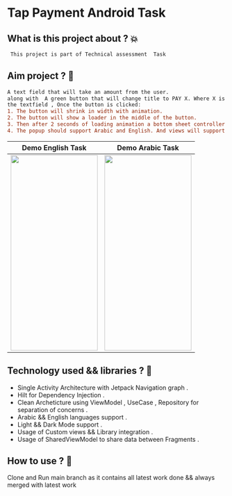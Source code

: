 # Tap Payment Android Task

## What is this project about ? :boom:
```diff
 This project is part of Technical assessment  Task 
```


## Aim project ?  :dizzy:
```diff
A text field that will take an amount from the user.
along with  A green button that will change title to PAY X. Where X is reflecting what the user types in
the textfield , Once the button is clicked:
1. The button will shrink in width with animation.
2. The button will show a loader in the middle of the button.
3. Then after 2 seconds of loading animation a bottom sheet controller will popup slide in
4. The popup should support Arabic and English. And views will support RTL & LTR
```

Demo English Task             | Demo Arabic Task
:-------------------------:|:-------------------------:
<img src="https://github.com/Aslmmon/android_task/blob/main/app/src/main/res/drawable/english_demo.gif"  width="200" height="450" />  |     <img src="https://github.com/Aslmmon/android_task/blob/main/app/src/main/res/drawable/arabic_demo.gif"  width="200" height="450" />


<!--- 

<p>
<img src="https://github.com/Aslmmon/android_task/blob/main/app/src/main/res/drawable/arabic_demo.gif"  width="200" height="450" />
  
   <em> ** onBoarding Feature ** </em>
   
   <em> ** Splash Animated Feature ** </em>
   
</p>   
 --->
## Technology used  && libraries ? :dizzy:
- Single Activity Architecture with Jetpack Navigation graph .
- Hilt for Dependency Injection .
- Clean Archeticture using ViewModel , UseCase , Repository for separation of concerns .
- Arabic && English languages support .
- Light && Dark Mode support . 
- Usage of Custom views && Library integration .
- Usage of SharedViewModel to share data between Fragments .

## How to use ? :thinking:
Clone and Run main branch  as it contains all latest work done && always merged with latest work 


